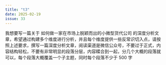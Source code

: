 ```yaml
---
title: "t3"
date: 2025-02-19
issue: 33
---
```


我想要写一篇关于 如何做一家在市场上脱颖而出的小微型货代公司 的深度分析文章，希望通过构建多个维度进行分析，并且每个维度提供一些反常识切入点，请按照上述要求，撰写一篇深度分析文章，阅读渠道是微信公众号，不要过于正式，内容结构轻松，不要有非常明显的段落分层，内容糅合到一起，分几个大概的段落就可以，每个段落大概覆盖一个子主题，同时每个段落不少于 500 字
